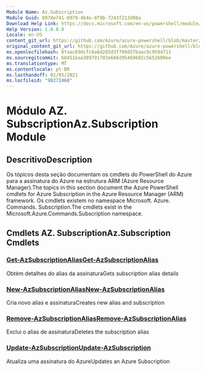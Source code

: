 ```yaml
---
Module Name: Az.Subscription
Module Guid: 8074e741-0979-4b4e-8f9b-7243f213d98a
Download Help Link: https://docs.microsoft.com/en-us/powershell/module/az.subscription
Help Version: 1.0.0.0
Locale: en-US
content_git_url: https://github.com/Azure/azure-powershell/blob/master/src/Subscription/Subscription/help/Az.Subscription.md
original_content_git_url: https://github.com/Azure/azure-powershell/blob/master/src/Subscription/Subscription/help/Az.Subscription.md
ms.openlocfilehash: 8faac69dcfc6a6d285d3f789d57baac9c9594711
ms.sourcegitcommit: 68451baa389791703e666d95469602c5652609ee
ms.translationtype: MT
ms.contentlocale: pt-BR
ms.lasthandoff: 01/05/2021
ms.locfileid: "98272468"
---
```

# <span data-ttu-id="d08dd-101">Módulo AZ. Subscription</span><span class="sxs-lookup"><span data-stu-id="d08dd-101">Az.Subscription Module</span></span>
## <span data-ttu-id="d08dd-102">Descritivo</span><span class="sxs-lookup"><span data-stu-id="d08dd-102">Description</span></span>
<span data-ttu-id="d08dd-103">Os tópicos desta seção documentam os cmdlets do PowerShell do Azure para a assinatura do Azure na estrutura ARM (Azure Resource Manager).</span><span class="sxs-lookup"><span data-stu-id="d08dd-103">The topics in this section document the Azure PowerShell cmdlets for Azure Subscription in the Azure Resource Manager (ARM) framework.</span></span> <span data-ttu-id="d08dd-104">Os cmdlets existem no namespace Microsoft. Azure. Commands. Subscription.</span><span class="sxs-lookup"><span data-stu-id="d08dd-104">The cmdlets exist in the Microsoft.Azure.Commands.Subscription namespace.</span></span>

## <span data-ttu-id="d08dd-105">Cmdlets AZ. Subscription</span><span class="sxs-lookup"><span data-stu-id="d08dd-105">Az.Subscription Cmdlets</span></span>
### [<span data-ttu-id="d08dd-106">Get-AzSubscriptionAlias</span><span class="sxs-lookup"><span data-stu-id="d08dd-106">Get-AzSubscriptionAlias</span></span>](Get-AzSubscriptionAlias.md)
<span data-ttu-id="d08dd-107">Obtém detalhes do alias da assinatura</span><span class="sxs-lookup"><span data-stu-id="d08dd-107">Gets subscription alias details</span></span>

### [<span data-ttu-id="d08dd-108">New-AzSubscriptionAlias</span><span class="sxs-lookup"><span data-stu-id="d08dd-108">New-AzSubscriptionAlias</span></span>](New-AzSubscriptionAlias.md)
<span data-ttu-id="d08dd-109">Cria novo alias e assinatura</span><span class="sxs-lookup"><span data-stu-id="d08dd-109">Creates new alias and subscription</span></span>

### [<span data-ttu-id="d08dd-110">Remove-AzSubscriptionAlias</span><span class="sxs-lookup"><span data-stu-id="d08dd-110">Remove-AzSubscriptionAlias</span></span>](Remove-AzSubscriptionAlias.md)
<span data-ttu-id="d08dd-111">Exclui o alias de assinatura</span><span class="sxs-lookup"><span data-stu-id="d08dd-111">Deletes the subscription alias</span></span>

### [<span data-ttu-id="d08dd-112">Update-AzSubscription</span><span class="sxs-lookup"><span data-stu-id="d08dd-112">Update-AzSubscription</span></span>](Update-AzSubscription.md)
<span data-ttu-id="d08dd-113">Atualiza uma assinatura do Azure</span><span class="sxs-lookup"><span data-stu-id="d08dd-113">Updates an Azure Subscription</span></span>

